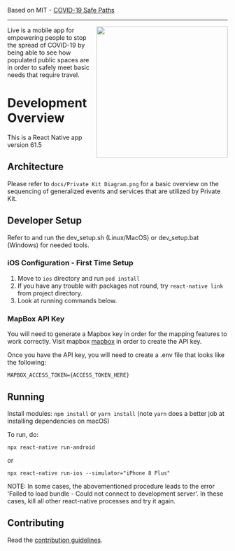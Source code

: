 

Based on MIT - [COVID-19 Safe Paths](http://safepaths.mit.edu/)


----

<img align="right" width="300" src="./assets/PreviewUI.png" data-canonical-src="./assets/PreviewUI.png"/>

Live is a mobile app for empowering people to stop the spread of COVID-19 by being able to see how populated public spaces are in order to safely meet basic needs that require travel.



# Development Overview

This is a React Native app version 61.5

## Architecture

Please refer to `docs/Private Kit Diagram.png` for a basic overview on the sequencing of generalized events and services that are utilized by Private Kit.

## Developer Setup

Refer to and run the dev_setup.sh (Linux/MacOS) or dev_setup.bat (Windows) for needed tools.

### iOS Configuration - First Time Setup

1. Move to `ios` directory and run `pod install`
2. If you have any trouble with packages not round, try `react-native link` from project directory.
3. Look at running commands below.

### MapBox API Key
You will need to generate a Mapbox key in order for the mapping features to work correctly. Visit mapbox [mapbox](https://www.mapbox.com/) in order to create the API key.

Once you have the API key, you will need to create a .env file that looks like the following:
```
MAPBOX_ACCESS_TOKEN={ACCESS_TOKEN_HERE}
```

## Running

Install modules:
```npm install``` or ```yarn install``` (note ```yarn``` does a better job at installing dependencies on macOS)

To run, do:
```
npx react-native run-android
```
or
```
npx react-native run-ios --simulator="iPhone 8 Plus"
```

NOTE: In some cases, the abovementioned procedure leads to the error 'Failed to load bundle - Could not connect to development server'. In these cases, kill all other react-native processes and try it again.

## Contributing

Read the [contribution guidelines](CONTRIBUTING.md).


